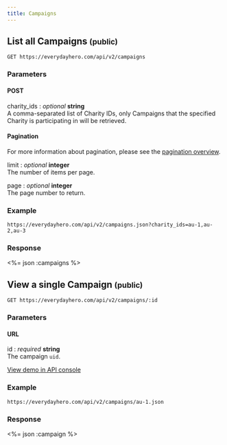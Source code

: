 ```yaml
---
title: Campaigns
---
```

## List all Campaigns <small>(public)</small>

    GET https://everydayhero.com/api/v2/campaigns

### Parameters

#### POST

charity_ids : _optional_ **string**<br/>
A comma-separated list of Charity IDs, only Campaigns that the specified Charity is participating in will be retrieved.

#### Pagination

For more information about pagination, please see the [pagination
overview](/overview/#pagination).

limit : _optional_ **integer**<br/>
The number of items per page.

page : _optional_ **integer**<br/>
The page number to return.

### Example

    https://everydayhero.com/api/v2/campaigns.json?charity_ids=au-1,au-2,au-3

### Response

<%= json :campaigns %>

## View a single Campaign <small>(public)</small>

    GET https://everydayhero.com/api/v2/campaigns/:id

### Parameters

#### URL

id : _required_ **string**<br/>
The campaign `uid`.

[View demo in API console](/console/?query=campaigns/au-0.json) 

### Example

    https://everydayhero.com/api/v2/campaigns/au-1.json

### Response

<%= json :campaign %>

